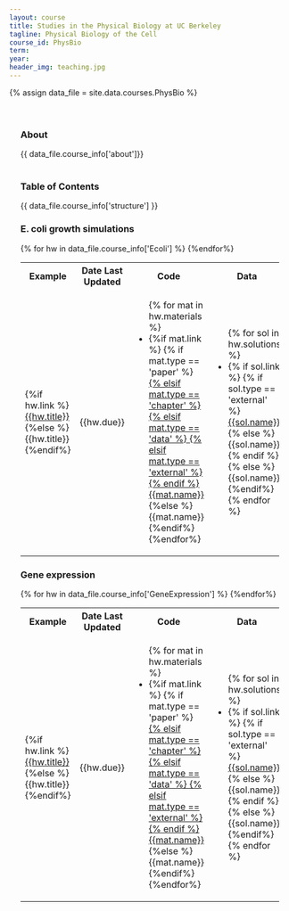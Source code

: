 ```yaml
---
layout: course
title: Studies in the Physical Biology at UC Berkeley 
tagline: Physical Biology of the Cell
course_id: PhysBio
term: 
year: 
header_img: teaching.jpg
---
```

{% assign data_file = site.data.courses.PhysBio %}


<div class='full'>
<div class="row" style="padding: 20px;">
<h3 class="banner"> About </h3>
{{ data_file.course_info['about']}}
<br/>
<br/>

<h3 class="banner"> Table of Contents </h3>
{{ data_file.course_info['structure'] }}


<h3 class="banner"> E. coli growth simulations </h3>
<div>
<table>
<tr>
  <th><b>Example</b></th>
  <th><b>Date Last Updated </b></th>
  <th><b>Code</b></th>
  <th><b>Data</b></th>  
</tr>
{% for hw in data_file.course_info['Ecoli'] %}
<tr>
  <td>{%if hw.link %}<a href="{{site.baseurl}}/courses/{{page.course_id}}/{{page.year}}/hw/{{hw.link}}">{{hw.title}}</a>{%else %}{{hw.title}}{%endif%}</td>
  <td> {{hw.due}} </td>
  <td>
  <ul>
  {% for mat in hw.materials %}
  <li>
  {%if mat.link %}
    {% if mat.type == 'paper' %}
    <a href="{{site.baseurl}}/courses/papers/{{mat.link}}">
    {% elsif mat.type == 'chapter' %}
    <a href="{{site.baseurl}}/courses/chapters/{{mat.link}}">
    {% elsif mat.type == 'data' %}
    <a href="{{site.baseurl}}/courses/data/{{mat.link}}">
    {% elsif mat.type == 'external' %}
    <a href="{{mat.link}}">
    {% endif %}
  {{mat.name}}</a></li>
  {%else %}
  {{mat.name}}</li>
  {%endif%}
  {%endfor%}
  </ul>
  </td>
  <td> 
    <ul>
    {% for sol in hw.solutions %}
    <li>
    {% if sol.link %}
    {% if sol.type == 'external' %}
    <a href="{{sol.link}}"> {{sol.name}}</a></li> 
    {% else %}
    {{sol.name}}</li>
    {% endif %}
    {% else %}
    {{sol.name}}</li>
    {%endif%}
    {% endfor %}
    </ul></td>

</tr>
{%endfor%}
</table>

<h3 class="banner"> Gene expression  </h3>
<div>
<table>
<tr>
  <th><b>Example</b></th>
  <th><b>Date Last Updated </b></th>
  <th><b>Code</b></th>
  <th><b>Data</b></th>  
</tr>
{% for hw in data_file.course_info['GeneExpression'] %}
<tr>
  <td>{%if hw.link %}<a href="{{site.baseurl}}/courses/{{page.course_id}}/{{page.year}}/hw/{{hw.link}}">{{hw.title}}</a>{%else %}{{hw.title}}{%endif%}</td>
  <td> {{hw.due}} </td>
  <td>
  <ul>
  {% for mat in hw.materials %}
  <li>
  {%if mat.link %}
    {% if mat.type == 'paper' %}
    <a href="{{site.baseurl}}/courses/papers/{{mat.link}}">
    {% elsif mat.type == 'chapter' %}
    <a href="{{site.baseurl}}/courses/chapters/{{mat.link}}">
    {% elsif mat.type == 'data' %}
    <a href="{{site.baseurl}}/courses/data/{{mat.link}}">
    {% elsif mat.type == 'external' %}
    <a href="{{mat.link}}">
    {% endif %}
  {{mat.name}}</a></li>
  {%else %}
  {{mat.name}}</li>
  {%endif%}
  {%endfor%}
  </ul>
  </td>
  <td> 
    <ul>
    {% for sol in hw.solutions %}
    <li>
    {% if sol.link %}
    {% if sol.type == 'external' %}
    <a href="{{sol.link}}"> {{sol.name}}</a></li> 
    {% else %}
    {{sol.name}}</li>
    {% endif %}
    {% else %}
    {{sol.name}}</li>
    {%endif%}
    {% endfor %}
    </ul></td>

</tr>
{%endfor%}
</table>




